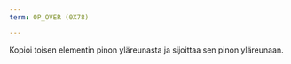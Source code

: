 ```yaml
---
term: OP_OVER (0X78)

---
```

Kopioi toisen elementin pinon yläreunasta ja sijoittaa sen pinon yläreunaan.